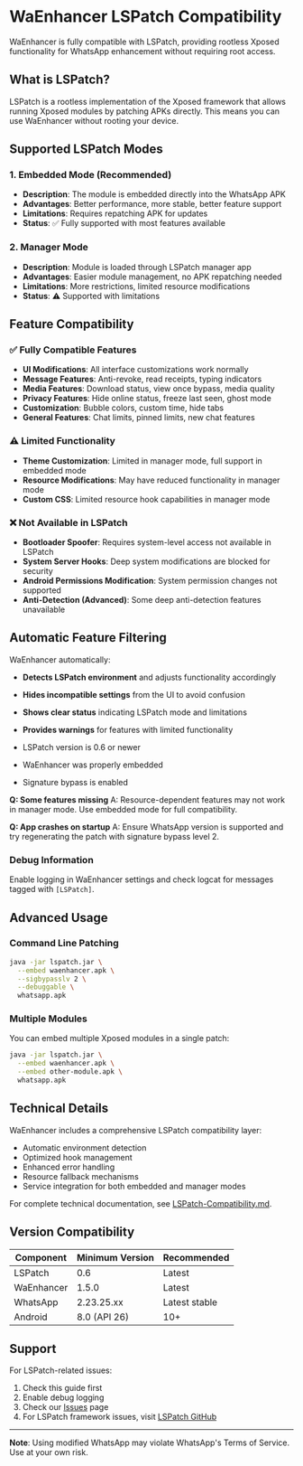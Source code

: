 # WaEnhancer LSPatch Compatibility

WaEnhancer is fully compatible with LSPatch, providing rootless Xposed functionality for WhatsApp enhancement without requiring root access.

## What is LSPatch?

LSPatch is a rootless implementation of the Xposed framework that allows running Xposed modules by patching APKs directly. This means you can use WaEnhancer without rooting your device.

## Supported LSPatch Modes

### 1. Embedded Mode (Recommended)

- **Description**: The module is embedded directly into the WhatsApp APK
- **Advantages**: Better performance, more stable, better feature support
- **Limitations**: Requires repatching APK for updates
- **Status**: ✅ Fully supported with most features available

### 2. Manager Mode

- **Description**: Module is loaded through LSPatch manager app
- **Advantages**: Easier module management, no APK repatching needed
- **Limitations**: More restrictions, limited resource modifications
- **Status**: ⚠️ Supported with limitations

## Feature Compatibility

### ✅ Fully Compatible Features

- **UI Modifications**: All interface customizations work normally
- **Message Features**: Anti-revoke, read receipts, typing indicators
- **Media Features**: Download status, view once bypass, media quality
- **Privacy Features**: Hide online status, freeze last seen, ghost mode
- **Customization**: Bubble colors, custom time, hide tabs
- **General Features**: Chat limits, pinned limits, new chat features

### ⚠️ Limited Functionality

- **Theme Customization**: Limited in manager mode, full support in embedded mode
- **Resource Modifications**: May have reduced functionality in manager mode
- **Custom CSS**: Limited resource hook capabilities in manager mode

### ❌ Not Available in LSPatch

- **Bootloader Spoofer**: Requires system-level access not available in LSPatch
- **System Server Hooks**: Deep system modifications are blocked for security
- **Android Permissions Modification**: System permission changes not supported
- **Anti-Detection (Advanced)**: Some deep anti-detection features unavailable

## Automatic Feature Filtering

WaEnhancer automatically:

- **Detects LSPatch environment** and adjusts functionality accordingly
- **Hides incompatible settings** from the UI to avoid confusion
- **Shows clear status** indicating LSPatch mode and limitations
- **Provides warnings** for features with limited functionality

- LSPatch version is 0.6 or newer
- WaEnhancer was properly embedded
- Signature bypass is enabled

**Q: Some features missing**
A: Resource-dependent features may not work in manager mode. Use embedded mode for full compatibility.

**Q: App crashes on startup**
A: Ensure WhatsApp version is supported and try regenerating the patch with signature bypass level 2.

### Debug Information

Enable logging in WaEnhancer settings and check logcat for messages tagged with `[LSPatch]`.

## Advanced Usage

### Command Line Patching

```bash
java -jar lspatch.jar \
  --embed waenhancer.apk \
  --sigbypasslv 2 \
  --debuggable \
  whatsapp.apk
```

### Multiple Modules

You can embed multiple Xposed modules in a single patch:

```bash
java -jar lspatch.jar \
  --embed waenhancer.apk \
  --embed other-module.apk \
  whatsapp.apk
```

## Technical Details

WaEnhancer includes a comprehensive LSPatch compatibility layer:

- Automatic environment detection
- Optimized hook management
- Enhanced error handling
- Resource fallback mechanisms
- Service integration for both embedded and manager modes

For complete technical documentation, see [LSPatch-Compatibility.md](LSPatch-Compatibility.md).

## Version Compatibility

| Component  | Minimum Version | Recommended   |
| ---------- | --------------- | ------------- |
| LSPatch    | 0.6             | Latest        |
| WaEnhancer | 1.5.0           | Latest        |
| WhatsApp   | 2.23.25.xx      | Latest stable |
| Android    | 8.0 (API 26)    | 10+           |

## Support

For LSPatch-related issues:

1. Check this guide first
2. Enable debug logging
3. Check our [Issues](../../issues) page
4. For LSPatch framework issues, visit [LSPatch GitHub](https://github.com/LSPosed/LSPatch)

---

**Note**: Using modified WhatsApp may violate WhatsApp's Terms of Service. Use at your own risk.

